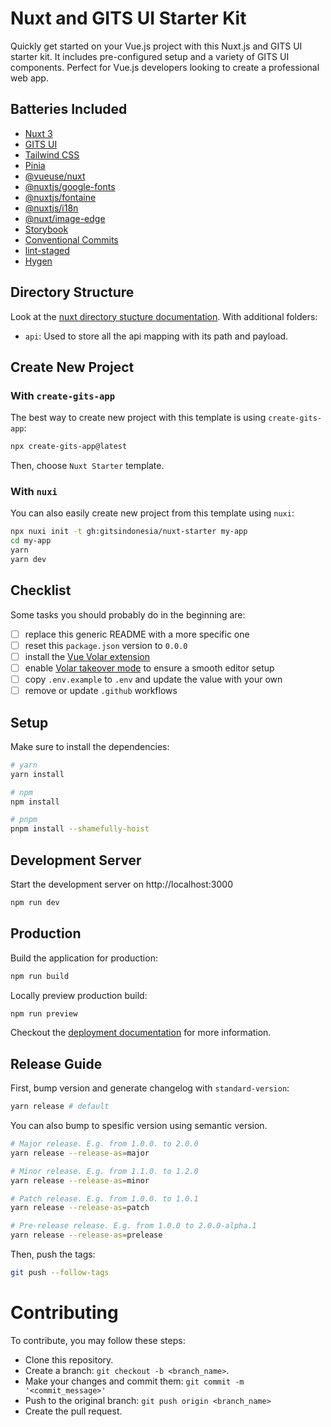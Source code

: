 # Nuxt and GITS UI Starter Kit

Quickly get started on your Vue.js project with this Nuxt.js and GITS UI starter kit. It includes pre-configured setup and a variety of GITS UI components. Perfect for Vue.js developers looking to create a professional web app.

## Batteries Included

- [Nuxt 3](https://nuxt.com/)
- [GITS UI](https://gitsindonesia.github.io/ui-component/)
- [Tailwind CSS](https://tailwindcss.com/)
- [Pinia](https://pinia.vuejs.org/)
- [@vueuse/nuxt](https://vueuse.org/)
- [@nuxtjs/google-fonts](https://github.com/nuxt-community/google-fonts-module)
- [@nuxtjs/fontaine](https://github.com/nuxt-modules/fontaine)
- [@nuxtjs/i18n](https://i18n.nuxtjs.org/)
- [@nuxt/image-edge](https://v1.image.nuxtjs.org/)
- [Storybook](https://storybook.js.org/)
- [Conventional Commits](https://www.conventionalcommits.org/en/v1.0.0/)
- [lint-staged](https://github.com/okonet/lint-staged)
- [Hygen](https://www.hygen.io/)

## Directory Structure

Look at the [nuxt directory stucture documentation](https://nuxt.com/docs/guide/directory-structure/nuxt). With additional folders:

- `api`: Used to store all the api mapping with its path and payload.

## Create New Project

### With `create-gits-app`

The best way to create new project with this template is using `create-gits-app`:

```bash
npx create-gits-app@latest
```

Then, choose `Nuxt Starter` template.

### With `nuxi`

You can also easily create new project from this template using `nuxi`:

```bash
npx nuxi init -t gh:gitsindonesia/nuxt-starter my-app
cd my-app
yarn
yarn dev
```

## Checklist

Some tasks you should probably do in the beginning are:

- [ ] replace this generic README with a more specific one
- [ ] reset this `package.json` version to `0.0.0`
- [ ] install the [Vue Volar extension](https://marketplace.visualstudio.com/items?itemName=Vue.volar)
- [ ] enable [Volar takeover mode](https://nuxt.com/docs/getting-started/installation#prerequisites) to ensure a smooth editor setup
- [ ] copy `.env.example` to `.env` and update the value with your own
- [ ] remove or update `.github` workflows

## Setup

Make sure to install the dependencies:

```bash
# yarn
yarn install

# npm
npm install

# pnpm
pnpm install --shamefully-hoist
```

## Development Server

Start the development server on http://localhost:3000

```bash
npm run dev
```

## Production

Build the application for production:

```bash
npm run build
```

Locally preview production build:

```bash
npm run preview
```

Checkout the [deployment documentation](https://nuxt.com/docs/getting-started/deployment#presets) for more information.

## Release Guide

First, bump version and generate changelog with `standard-version`:

```bash
yarn release # default
```

You can also bump to spesific version using semantic version.

```bash
# Major release. E.g. from 1.0.0. to 2.0.0
yarn release --release-as=major

# Minor release. E.g. from 1.1.0. to 1.2.0
yarn release --release-as=minor

# Patch release. E.g. from 1.0.0. to 1.0.1
yarn release --release-as=patch

# Pre-release release. E.g. from 1.0.0 to 2.0.0-alpha.1
yarn release --release-as=prelease
```

Then, push the tags:

```bash
git push --follow-tags
```

# Contributing

To contribute, you may follow these steps:

- Clone this repository.
- Create a branch: `git checkout -b <branch_name>`.
- Make your changes and commit them: `git commit -m '<commit_message>'`
- Push to the original branch: `git push origin <branch_name>`
- Create the pull request.

